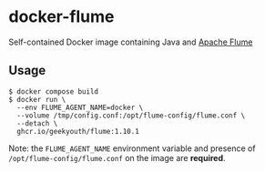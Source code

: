 # docker-flume

  Self-contained Docker image containing Java and [Apache Flume](https://flume.apache.org/)

## Usage

    $ docker compose build
    $ docker run \
      --env FLUME_AGENT_NAME=docker \
      --volume /tmp/config.conf:/opt/flume-config/flume.conf \
      --detach \
      ghcr.io/geekyouth/flume:1.10.1

Note: the `FLUME_AGENT_NAME` environment variable and presence of `/opt/flume-config/flume.conf` on the image are **required**.

